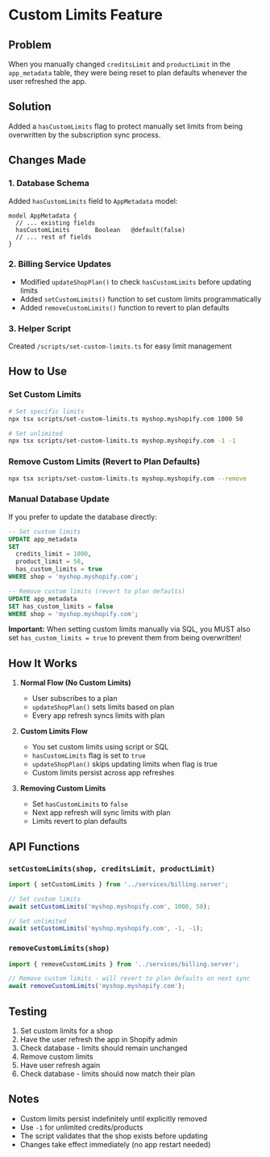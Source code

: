 # Custom Limits Feature

## Problem
When you manually changed `creditsLimit` and `productLimit` in the `app_metadata` table, they were being reset to plan defaults whenever the user refreshed the app.

## Solution
Added a `hasCustomLimits` flag to protect manually set limits from being overwritten by the subscription sync process.

## Changes Made

### 1. Database Schema
Added `hasCustomLimits` field to `AppMetadata` model:
```prisma
model AppMetadata {
  // ... existing fields
  hasCustomLimits       Boolean   @default(false)
  // ... rest of fields
}
```

### 2. Billing Service Updates
- Modified `updateShopPlan()` to check `hasCustomLimits` before updating limits
- Added `setCustomLimits()` function to set custom limits programmatically
- Added `removeCustomLimits()` function to revert to plan defaults

### 3. Helper Script
Created `/scripts/set-custom-limits.ts` for easy limit management

## How to Use

### Set Custom Limits

```bash
# Set specific limits
npx tsx scripts/set-custom-limits.ts myshop.myshopify.com 1000 50

# Set unlimited
npx tsx scripts/set-custom-limits.ts myshop.myshopify.com -1 -1
```

### Remove Custom Limits (Revert to Plan Defaults)

```bash
npx tsx scripts/set-custom-limits.ts myshop.myshopify.com --remove
```

### Manual Database Update

If you prefer to update the database directly:

```sql
-- Set custom limits
UPDATE app_metadata 
SET 
  credits_limit = 1000,
  product_limit = 50,
  has_custom_limits = true
WHERE shop = 'myshop.myshopify.com';

-- Remove custom limits (revert to plan defaults)
UPDATE app_metadata 
SET has_custom_limits = false
WHERE shop = 'myshop.myshopify.com';
```

**Important:** When setting custom limits manually via SQL, you MUST also set `has_custom_limits = true` to prevent them from being overwritten!

## How It Works

1. **Normal Flow (No Custom Limits)**
   - User subscribes to a plan
   - `updateShopPlan()` sets limits based on plan
   - Every app refresh syncs limits with plan

2. **Custom Limits Flow**
   - You set custom limits using script or SQL
   - `hasCustomLimits` flag is set to `true`
   - `updateShopPlan()` skips updating limits when flag is true
   - Custom limits persist across app refreshes

3. **Removing Custom Limits**
   - Set `hasCustomLimits` to `false`
   - Next app refresh will sync limits with plan
   - Limits revert to plan defaults

## API Functions

### `setCustomLimits(shop, creditsLimit, productLimit)`
```typescript
import { setCustomLimits } from '../services/billing.server';

// Set custom limits
await setCustomLimits('myshop.myshopify.com', 1000, 50);

// Set unlimited
await setCustomLimits('myshop.myshopify.com', -1, -1);
```

### `removeCustomLimits(shop)`
```typescript
import { removeCustomLimits } from '../services/billing.server';

// Remove custom limits - will revert to plan defaults on next sync
await removeCustomLimits('myshop.myshopify.com');
```

## Testing

1. Set custom limits for a shop
2. Have the user refresh the app in Shopify admin
3. Check database - limits should remain unchanged
4. Remove custom limits
5. Have user refresh again
6. Check database - limits should now match their plan

## Notes

- Custom limits persist indefinitely until explicitly removed
- Use `-1` for unlimited credits/products
- The script validates that the shop exists before updating
- Changes take effect immediately (no app restart needed)


